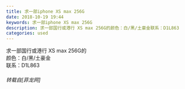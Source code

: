 ```yaml
---
title: 求一部iphone XS max 256G
date: 2018-10-19 19:44
keywords: 求一部iphone XS max 256G
description: 求一部国行或港行 XS max 256G的颜色：白/黑/土豪金联系：D1L863
categories: used
---
```

<td class="t_f" id="postmessage_2114834">

求一部国行或港行 XS max 256G的<br/>
颜色：白/黑/土豪金<br/>
联系：D1L863</td>
###### 转载自[菲龙网]